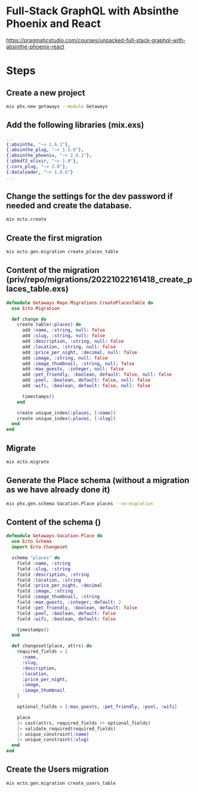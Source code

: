 # Full-Stack GraphQL with Absinthe Phoenix and React
https://pragmaticstudio.com/courses/unpacked-full-stack-graphql-with-absinthe-phoenix-react

# Steps
## Create a new project
```sh
mix phx.new getaways --module Getaways
```

## Add the following libraries (mix.exs)
```elixir
...
{:absinthe, "~> 1.6.1"},
{:absinthe_plug, "~> 1.5.8"},
{:absinthe_phoenix, "~> 2.0.1"},
{:pbkdf2_elixir, "~> 1.0"},
{:cors_plug, "~> 2.0"},
{:dataloader, "~> 1.0.6"}
...
```

## Change the settings for the dev password if needed and create the database.
```sh
mix ecto.create
```

## Create the first migration
```sh
mix ecto.gen.migration create_places_table
```

## Content of the migration (priv/repo/migrations/20221022161418_create_places_table.exs)
```elixir
defmodule Getaways.Repo.Migrations.CreatePlacesTable do
  use Ecto.Migration

  def change do
    create table(:places) do
      add :name, :string, null: false
      add :slug, :string, null: false
      add :description, :string, null: false
      add :location, :string, null: false
      add :price_per_night, :decimal, null: false
      add :image, :string, null: false
      add :image_thumbnail, :string, null: false
      add :max_guests, :integer, null: false
      add :pet_friendly, :boolean, default: false, null: false
      add :pool, :boolean, default: false, null: false
      add :wifi, :boolean, default: false, null: false

      timestamps()
    end

    create unique_index(:places, [:name])
    create unique_index(:places, [:slug])
  end
end
```

## Migrate
```sh
mix ecto.migrate
```

## Generate the Place schema (without a migration as we have already done it)
```sh
mix phx.gen.schema Vacation.Place places --no-migration
```

## Content of the schema ()
```elixir
defmodule Getaways.Vacation.Place do
  use Ecto.Schema
  import Ecto.Changeset

  schema "places" do
    field :name, :string
    field :slug, :string
    field :description, :string
    field :location, :string
    field :price_per_night, :decimal
    field :image, :string
    field :image_thumbnail, :string
    field :max_guests, :integer, default: 2
    field :pet_friendly, :boolean, default: false
    field :pool, :boolean, default: false
    field :wifi, :boolean, default: false

    timestamps()
  end

  def changeset(place, attrs) do
    required_fields = [
      :name,
      :slug,
      :description,
      :location,
      :price_per_night,
      :image,
      :image_thumbnail
    ]

    optional_fields = [:max_guests, :pet_friendly, :pool, :wifi]

    place
    |> cast(attrs, required_fields ++ optional_fields)
    |> validate_required(required_fields)
    |> unique_constraint(:name)
    |> unique_constraint(:slug)
  end
end
```

## Create the Users migration
```sh
mix ecto.gen.migration create_users_table
```